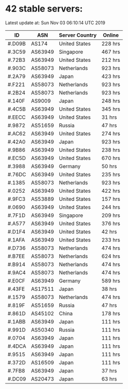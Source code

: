 # 42 stable servers:

Latest update at: Sun Nov 03 06:10:14 UTC 2019

| ID | ASN | Server Country | Online |
| -- | --- | -------------- | ------ |
| #.D09B | AS174 | United States | 228 hrs |
| #.3C59 | AS63949 | Singapore | 467 hrs |
| #.72B3 | AS63949 | United States | 212 hrs |
| #.903C | AS58073 | Netherlands | 923 hrs |
| #.2A79 | AS63949 | Japan | 423 hrs |
| #.F221 | AS58073 | Netherlands | 923 hrs |
| #.2B24 | AS58073 | Netherlands | 923 hrs |
| #.140F | AS9009 | Japan | 248 hrs |
| #.4C5B | AS63949 | United States | 345 hrs |
| #.EECC | AS63949 | United States | 31 hrs |
| #.9872 | AS51659 | Russia | 47 hrs |
| #.AC62 | AS63949 | United States | 274 hrs |
| #.42A0 | AS63949 | Japan | 923 hrs |
| #.9B86 | AS63949 | United States | 238 hrs |
| #.EC5D | AS63949 | United States | 670 hrs |
| #.3988 | AS63949 | Germany | 50 hrs |
| #.76DC | AS63949 | United States | 235 hrs |
| #.1385 | AS58073 | Netherlands | 923 hrs |
| #.0252 | AS63949 | United States | 422 hrs |
| #.9FC3 | AS53889 | United States | 157 hrs |
| #.0690 | AS63949 | United States | 244 hrs |
| #.7F1D | AS63949 | Singapore | 209 hrs |
| #.A577 | AS63949 | United States | 376 hrs |
| #.D1F4 | AS63949 | United States | 42 hrs |
| #.1AFA | AS63949 | United States | 233 hrs |
| #.D736 | AS58073 | Netherlands | 474 hrs |
| #.B7EE | AS58073 | Netherlands | 624 hrs |
| #.B914 | AS58073 | Netherlands | 474 hrs |
| #.9AC4 | AS58073 | Netherlands | 474 hrs |
| #.E0CF | AS63949 | Germany | 589 hrs |
| #.43FE | AS17511 | Japan | 38 hrs |
| #.1579 | AS58073 | Netherlands | 474 hrs |
| #.819F | AS51659 | Russia | 47 hrs |
| #.861D | AS45102 | China | 178 hrs |
| #.1ABB | AS63949 | Japan | 111 hrs |
| #.991D | AS50340 | Russia | 111 hrs |
| #.0704 | AS63949 | Japan | 111 hrs |
| #.4DCA | AS63949 | Japan | 111 hrs |
| #.9515 | AS63949 | Japan | 111 hrs |
| #.372D | AS16509 | Japan | 111 hrs |
| #.7FB8 | AS63949 | Japan | 37 hrs |
| #.DC09 | AS20473 | Japan | 63 hrs |

